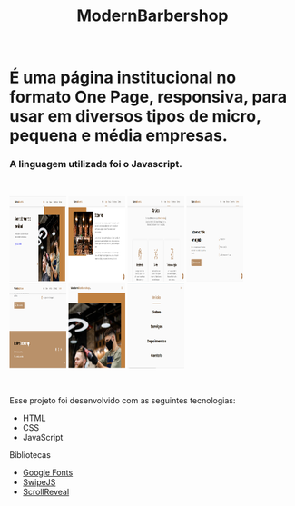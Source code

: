 <div align="center">
  <h1>ModernBarbershop</h1>
</div>

</br>

# É uma página institucional no formato One Page, responsiva, para usar em diversos tipos de micro, pequena e média empresas.

### A linguagem utilizada foi o Javascript.

</br>

<p>
<img src="assets/fotos/IMG_190843.PNG" width="100" height="150" />
<img src="assets/fotos/IMG_190844.PNG" width="100" height="150" /> 
<img src="assets/fotos/IMG_190845.PNG" width="100" height="150" />
<img src="assets/fotos/IMG_190846.PNG" width="100" height="150" />
<img src="assets/fotos/IMG_190847.PNG" width="100" height="150" />
<img src="assets/fotos/IMG_190848.PNG" width="100" height="150" />
<img src="assets/fotos/IMG_190849.PNG" width="100" height="150" />
</p>

</br>

Esse projeto foi desenvolvido com as seguintes tecnologias:

- HTML
- CSS
- JavaScript

Bibliotecas

- [Google Fonts](https://fonts.google.com/)
- [SwipeJS](https://github.com/nolimits4web/Swiper)
- [ScrollReveal](https://scrollrevealjs.org)